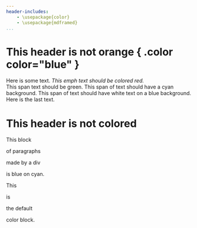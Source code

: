 ```yaml
---
header-includes:
    - \usepackage{color}
    - \usepackage{mdframed}
...
```


# This header is not orange { .color color="blue" }

Here is some text.  _This emph text should be colored red._  
<span class="color" color="green">This span text should be green.</span>
<span class="bgcolor" bgcolor="cyan">This span of text should have a cyan background.</span>
<span class="color bgcolor"  bgcolor="blue" color="white">This span of text should have white
text on a blue background.</span>
Here is the last text.

# This header is not colored

<div class="bgcolor color frame" color="blue" bgcolor="cyan">
This block

of paragraphs

made by a div

is blue on cyan.
</div>

<div class="bgcolor color">
This 

is

the  default

color block.
</div>
